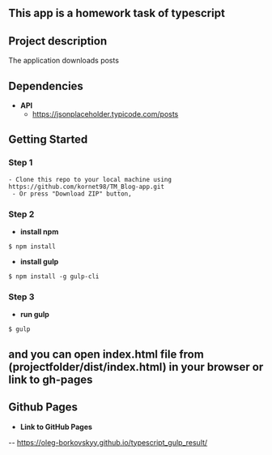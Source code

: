 ## This app is a homework task of typescript

## Project description

The application downloads posts

## Dependencies 

- **API** 
	- https://jsonplaceholder.typicode.com/posts

## Getting Started

### Step 1

    - Clone this repo to your local machine using https://github.com/kornet98/TM_Blog-app.git
	 - Or press "Download ZIP" button, 

### Step 2

- **install npm** 

```shell
$ npm install
```
- **install gulp** 

```shell
$ npm install -g gulp-cli
```

### Step 3

- **run gulp** 

```shell
$ gulp
```

and you can open index.html file from (**projectfolder**/dist/index.html) in your browser or link to gh-pages
---




## Github Pages 
- **Link to GitHub Pages** 
	
-- https://oleg-borkovskyy.github.io/typescript_gulp_result/

